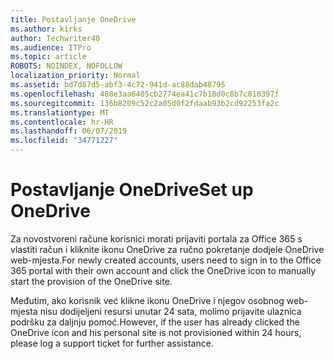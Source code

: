 ```yaml
---
title: Postavljanje OneDrive
ms.author: kirks
author: Techwriter40
ms.audience: ITPro
ms.topic: article
ROBOTS: NOINDEX, NOFOLLOW
localization_priority: Normal
ms.assetid: bd7d87d5-abf3-4c72-941d-ac88dab48795
ms.openlocfilehash: 488e3aa6405cb2774ea41c7b18d0c8b7c810397f
ms.sourcegitcommit: 136b8209c52c2a05d0f2fdaab93b2cd92253fa2c
ms.translationtype: MT
ms.contentlocale: hr-HR
ms.lasthandoff: 06/07/2019
ms.locfileid: "34771227"
---
```

# <a name="set-up-onedrive"></a><span data-ttu-id="2638f-102">Postavljanje OneDrive</span><span class="sxs-lookup"><span data-stu-id="2638f-102">Set up OneDrive</span></span>

<span data-ttu-id="2638f-103">Za novostvoreni račune korisnici morati prijaviti portala za Office 365 s vlastiti račun i kliknite ikonu OneDrive za ručno pokretanje dodjele OneDrive web-mjesta.</span><span class="sxs-lookup"><span data-stu-id="2638f-103">For newly created accounts, users need to sign in to the Office 365 portal with their own account and click the OneDrive icon to manually start the provision of the OneDrive site.</span></span>

<span data-ttu-id="2638f-104">Međutim, ako korisnik već klikne ikonu OneDrive i njegov osobnog web-mjesta nisu dodijeljeni resursi unutar 24 sata, molimo prijavite ulaznica podršku za daljnju pomoć.</span><span class="sxs-lookup"><span data-stu-id="2638f-104">However, if the user has already clicked the OneDrive icon and his personal site is not provisioned within 24 hours, please log a support ticket for further assistance.</span></span>


